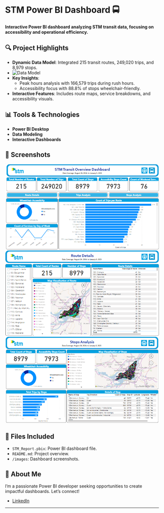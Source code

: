 # STM Power BI Dashboard 🚍  
**Interactive Power BI dashboard analyzing STM transit data, focusing on accessibility and operational efficiency.**

## 🔍 Project Highlights
- **Dynamic Data Model**: Integrated 215 transit routes, 249,020 trips, and 8,979 stops.
- ![Data Model](./images/datamodel.png)  
- **Key Insights**:
  - Peak hours analysis with 166,579 trips during rush hours.
  - Accessibility focus with 88.8% of stops wheelchair-friendly.
- **Interactive Features**: Includes route maps, service breakdowns, and accessibility visuals.

## 📊 Tools & Technologies
- **Power BI Desktop**
- **Data Modeling**
- **Interactive Dashboards**

## 📸 Screenshots
![Dashboard Overview Page 1](./images/1.png)  
![Dashboard Overview Page 2](./images/2.png) 
![Dashboard Overview Page 3](./images/3.png) 

## 📂 Files Included
- `STM_Report.pbix`: Power BI dashboard file.
- `README.md`: Project overview.
- `/images`: Dashboard screenshots.

## 💼 About Me
I’m a passionate Power BI developer seeking opportunities to create impactful dashboards. Let’s connect!  
- [LinkedIn](https://linkedin.com/in/hsbaruah1997)

---
